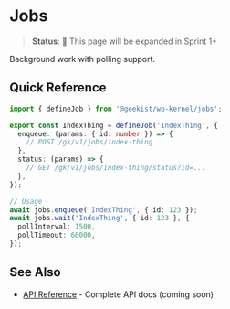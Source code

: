 # Jobs

> **Status**: 🚧 This page will be expanded in Sprint 1+

Background work with polling support.

## Quick Reference

```typescript
import { defineJob } from '@geekist/wp-kernel/jobs';

export const IndexThing = defineJob('IndexThing', {
  enqueue: (params: { id: number }) => {
    // POST /gk/v1/jobs/index-thing
  },
  status: (params) => {
    // GET /gk/v1/jobs/index-thing/status?id=...
  },
});

// Usage
await jobs.enqueue('IndexThing', { id: 123 });
await jobs.wait('IndexThing', { id: 123 }, {
  pollInterval: 1500,
  pollTimeout: 60000,
});
```

## See Also

- [API Reference](/api/jobs) - Complete API docs (coming soon)
